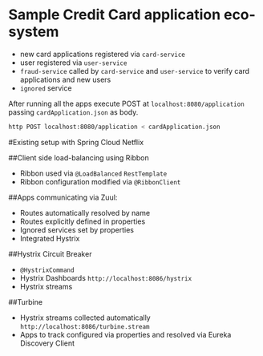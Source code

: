 # Sample Credit Card application eco-system

- new card applications registered via `card-service`
- user registered via `user-service`
- `fraud-service` called by `card-service` and `user-service` to verify 
card applications and new users
- `ignored` service

After running all the apps execute POST at `localhost:8080/application` passing 
`cardApplication.json` as body.

```bash
http POST localhost:8080/application < cardApplication.json
```

#Existing setup with Spring Cloud Netflix

##Client side load-balancing using Ribbon

- Ribbon used via `@LoadBalanced` `RestTemplate`
- Ribbon configuration modified via `@RibbonClient`

##Apps communicating via Zuul:
- Routes automatically resolved by name
- Routes explicitly defined in properties
- Ignored services set by properties
- Integrated Hystrix

##Hystrix Circuit Breaker
- `@HystrixCommand`
- Hystrix Dashboards `http://localhost:8086/hystrix`
- Hystrix streams

##Turbine
- Hystrix streams collected automatically  `http://localhost:8086/turbine.stream`
- Apps to track configured via properties and resolved via Eureka Discovery Client